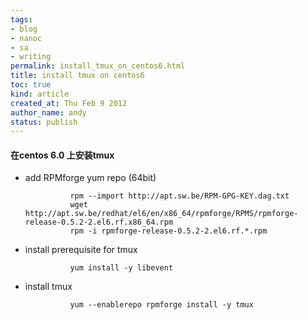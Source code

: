 ```yaml
---
tags:
- blog
- nanoc
- sa
- writing
permalink: install_tmux_on_centos6.html
title: install tmux on centos6
toc: true
kind: article
created_at: Thu Feb 9 2012
author_name: andy
status: publish
---
```


#### 在centos 6.0 上安装tmux
* add RPMforge yum repo (64bit)

                rpm --import http://apt.sw.be/RPM-GPG-KEY.dag.txt  
                wget http://apt.sw.be/redhat/el6/en/x86_64/rpmforge/RPMS/rpmforge-release-0.5.2-2.el6.rf.x86_64.rpm  
                rpm -i rpmforge-release-0.5.2-2.el6.rf.*.rpm  

* install prerequisite for tmux

                yum install -y libevent

* install tmux

                yum --enablerepo rpmforge install -y tmux
